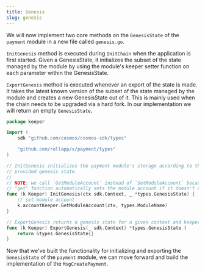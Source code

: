 ```yaml
---
title: Genesis
slug: genesis
---
```


We will now implement two core methods on the `GenesisState` of the `payment` module in a new file called `genesis.go`.

`InitGenesis` method is executed during `InitChain` when the application is first started. Given a GenesisState, it initializes the subset of the state managed by the module by using the module's keeper setter function on each parameter within the GenesisState.

`ExportGenesis` method is executed whenever an export of the state is made. It takes the latest known version of the subset of the state managed by the module and creates a new GenesisState out of it. This is mainly used when the chain needs to be upgraded via a hard fork. In our implementation we will return an empty `GenesisState`.

```Go
package keeper

import (
	sdk "github.com/cosmos/cosmos-sdk/types"

	"github.com/rollapp/x/payment/types"
)

// InitGenesis initializes the payment module's storage according to the
// provided genesis state.
//
// NOTE: we call `GetModuleAccount` instead of `SetModuleAccount` because the
// "get" function automatically sets the module account if it doesn't exist.
func (k Keeper) InitGenesis(ctx sdk.Context, _ *types.GenesisState) {
	// set module account
	k.accountKeeper.GetModuleAccount(ctx, types.ModuleName)
}

// ExportGenesis returns a genesis state for a given context and keeper.
func (k Keeper) ExportGenesis(_ sdk.Context) *types.GenesisState {
	return &types.GenesisState{}
}
```

Now that we've built the functionality for initializing and exporting the `GenesisState` of the `payment` module, we can move forward and build the implementation of the `MsgCreatePayment`.
